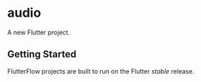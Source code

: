 # audio

A new Flutter project.

## Getting Started

FlutterFlow projects are built to run on the Flutter _stable_ release.
